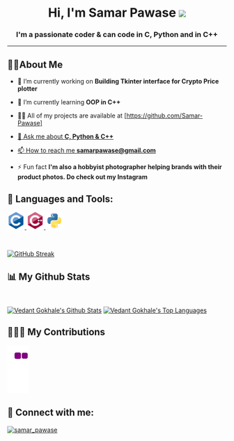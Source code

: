 <!-- <a href="#"><img width="100%" height="auto" src="" height="175px"/></a> -->

<h1 align="center">Hi, I'm Samar Pawase <img src="https://raw.githubusercontent.com/MartinHeinz/MartinHeinz/master/wave.gif" width="30px"></h1>
<h3 align="center">I'm a passionate coder & can code in C, Python and in C++</h3>

<hr>

## 🙋‍♂️**About Me**

- 🔭 I’m currently working on **Building Tkinter interface for Crypto Price plotter**

- 🌱 I’m currently learning **OOP in C++**

- 👨‍💻 All of my projects are available at [https://github.com/Samar-Pawase]<a href="https://github.com/Samar-Pawase/github-readme-stats">

- 💬 Ask me about **C, Python & C++**

- 📫 How to reach me **samarpawase@gmail.com**

- ⚡ Fun fact **I'm also a hobbyist photographer helping brands with their product photos. Do check out my Instagram**
  <br/>
## 🚀 Languages and Tools:</h3>
<p align="centre"> 
<a href="https://www.cprogramming.com/" target="_blank" rel="noreferrer"> <img src="https://raw.githubusercontent.com/devicons/devicon/master/icons/c/c-original.svg" alt="c" width="40" height="40"/> </a> <a href="https://www.w3schools.com/cpp/" target="_blank" rel="noreferrer"> <img src="https://raw.githubusercontent.com/devicons/devicon/master/icons/cplusplus/cplusplus-original.svg" alt="cplusplus" width="40" height="40"/> </a> <a href="https://www.python.org" target="_blank" rel="noreferrer"> <img src="https://raw.githubusercontent.com/devicons/devicon/master/icons/python/python-original.svg" alt="python" width="40" height="40"/> </a> 
</p>
<br/>

[![GitHub Streak](https://github-readme-streak-stats.herokuapp.com/?user=Samar-Pawase&theme=github-dark&hide_border=true&stroke=3573A6&ring=3573A6ED&currStreakLabel=84C8DD&background=0D1017&sideLabels=84C8DD)](https://git.io/streak-stats)
  <br/>
## 📊 My Github Stats
  <br/>
  <p align="centre"> <a href="https://github.com/Samar-Pawase/github-readme-stats"><img alt="Vedant Gokhale's Github Stats" src="https://github-readme-stats.vercel.app/api?username=Samar-Pawase&show_icons=true&count_private=true&theme=react&hide_border=true&bg_color=0D1117" /></a>
  <a href="https://github.com/Samar-Pawase/github-readme-stats"><img alt="Vedant Gokhale's Top Languages" src="https://github-readme-stats.vercel.app/api/top-langs/?username=Samar-Pawase&langs_count=8&count_private=true&layout=compact&theme=react&hide_border=true&bg_color=0D1117" /></a>
  </p>

 ## 👨🏻‍💻 My Contributions
![snake gif](https://github.com/Samar-Pawase/Samar-Pawase/blob/output/github-contribution-grid-snake.gif) 
  <br/>
## 🔗 Connect with me:</h3>
<p align="left">
<a href="https://instagram.com/samar_pawase" target="blank"><img align="center" src="https://raw.githubusercontent.com/rahuldkjain/github-profile-readme-generator/master/src/images/icons/Social/instagram.svg" alt="samar_pawase" height="30" width="40" /></a>
</p>
